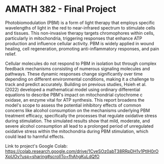 # AMATH 382 - Final Project
Photobiomodulation (PBM) is a form of light therapy that employs specific wavelengths of light in the red to near-infrared spectrum to stimulate cells and tissues. This non-invasive therapy targets chromophores within cells, particularly in mitochondria, triggering responses that enhance ATP production and influence cellular activity. PBM is widely applied in wound healing, cell regeneration, promoting anti-inflammatory responses, and pain relief.

Cellular molecules do not respond to PBM in isolation but through complex feedback mechanisms consisting of numerous signaling molecules and pathways. These dynamic responses change significantly over time depending on different environmental conditions, making it a challenge to track and predict accurately. Building on previous studies, Hsieh et al. (2022) developed a mathematical model using ordinary differential equations to describe PBM's impact on mitochondrial cytochrome c oxidase, an enzyme vital for ATP synthesis. This report broadens the model's scope to assess the potential inhibitory effects of common concerns like alcohol consumption on the mechanisms underlying PBM treatment efficacy, specifically the processes that regulate oxidative stress during stimulation. The simulated results show that mild, moderate, and severe alcohol consumption all lead to a prolonged period of unregulated oxidative stress within the mitochondria during PBM stimulation, which could lead to harmful effects.

Link to project's Google Colab: https://colab.research.google.com/drive/1CveSOz0abT38RRpDH1v1PtIH0rOXpUOv?usp=sharing#scrollTo=fhAhgKuLdQfO

